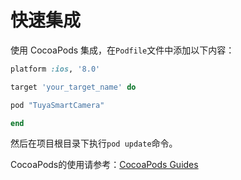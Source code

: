 # 快速集成

使用 CocoaPods 集成，在```Podfile```文件中添加以下内容：

```ruby
platform :ios, '8.0'

target 'your_target_name' do

pod "TuyaSmartCamera"

end
```

然后在项目根目录下执行```pod update```命令。

CocoaPods的使用请参考：[CocoaPods Guides](https://guides.cocoapods.org/)
